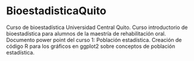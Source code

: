 # BioestadisticaQuito
Curso de bioestadística Universidad Central Quito.
Curso introductorio de bioestadística para alumnos de la maestría de rehabilitación oral.
Documento power point del curso 1: Población estadística.
Creación de código R para los gráficos en ggplot2 sobre conceptos de población estadística.
